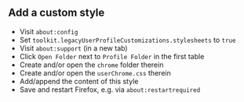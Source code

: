 ## Add a custom style
- Visit `about:config`
- Set `toolkit.legacyUserProfileCustomizations.stylesheets` to `true`
- Visit `about:support` (in a new tab)
- Click `Open Folder` next to `Profile Folder` in the first table
- Create and/or open the `chrome` folder therein
- Create and/or open the `userChrome.css` therein
- Add/append the content of this style
- Save and restart Firefox, e.g. via `about:restartrequired`

